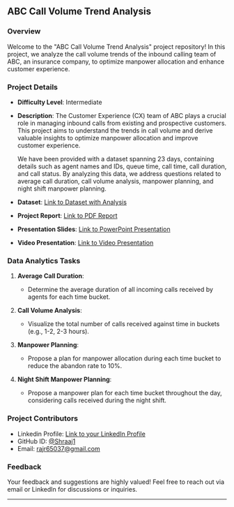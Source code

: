 ## ABC Call Volume Trend Analysis

### Overview
Welcome to the "ABC Call Volume Trend Analysis" project repository! In this project, we analyze the call volume trends of the inbound calling team of ABC, an insurance company, to optimize manpower allocation and enhance customer experience.

### Project Details
- **Difficulty Level**: Intermediate
- **Description**:
  The Customer Experience (CX) team of ABC plays a crucial role in managing inbound calls from existing and prospective customers. This project aims to understand the trends in call volume and derive valuable insights to optimize manpower allocation and improve customer experience.
  
  We have been provided with a dataset spanning 23 days, containing details such as agent names and IDs, queue time, call time, call duration, and call status. By analyzing this data, we address questions related to average call duration, call volume analysis, manpower planning, and night shift manpower planning.

- **Dataset**: [Link to Dataset with Analysis](https://docs.google.com/spreadsheets/d/1OZwtBk3VCq10GGSaRGf3_dpIva8Xmw3H7YVNtTsfvXo/edit?usp=drive_link)
- **Project Report**: [Link to PDF Report](https://drive.google.com/file/d/12eC_WsAXqdtvXENpylWltUw374jK8DRu/view?usp=drive_link)
- **Presentation Slides**: [Link to PowerPoint Presentation](https://docs.google.com/presentation/d/1V377B_dfO2DbRvIlxCqpir_mDSm7x3iuuK_x9hpPb0o/edit?usp=drive_link)
- **Video Presentation**: [Link to Video Presentation](https://www.awesomescreenshot.com/video/26208818?key=cabe0c9b45cb7a287c72cdfe876726df)

### Data Analytics Tasks
1. **Average Call Duration**:
   - Determine the average duration of all incoming calls received by agents for each time bucket.

2. **Call Volume Analysis**:
   - Visualize the total number of calls received against time in buckets (e.g., 1-2, 2-3 hours).

3. **Manpower Planning**:
   - Propose a plan for manpower allocation during each time bucket to reduce the abandon rate to 10%.

4. **Night Shift Manpower Planning**:
   - Propose a manpower plan for each time bucket throughout the day, considering calls received during the night shift.

### Project Contributors
- Linkedin Profile: [Link to your LinkedIn Profile](https://www.linkedin.com/in/rajrathod54321/)
- GitHub ID: [@Shraaj1](https://github.com/Shraaj1)
- Email: rajr65037@gmail.com

### Feedback
Your feedback and suggestions are highly valued! Feel free to reach out via email or LinkedIn for discussions or inquiries.

---
